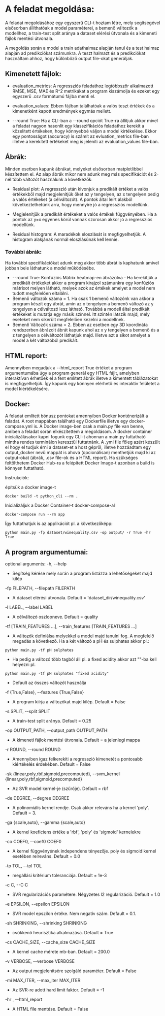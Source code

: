 # A feladat megoldása:
A feladat megoldásához egy egyszerű CLI-t hoztam létre, mely segítségével elsősorban állíthatóak a model paraméterei, a bemenő változók a modellhez, a train-test split aránya a dataset elérési útvonala és a kimeneti fájlok mentési útvonala.

A megoldás során a model a train adathalmaz alapján tanul és a test halmaz alapján ad predikciókat számunkra. A teszt halmazt és a predikciókat használtam ahhoz, hogy különböző output file-okat generáljak.

## Kimenetett fájlok:
- evaluation_metrics: A regressziós feladathoz legtöbbször alkalmazott RMSE, MSE, MAE és R^2 metrikákat a program kiszámolja és ezeket egy egyszerű .csv formátumú fájlba menti el.

- evaluation_values: Ebben fájlban találhatóak a valós teszt értékek és a kimenetként kapott eredmények egymás mellett. 

- --round True: Ha a CLI-ban  a --round opciót True-ra állítjuk akkor mivel a feladat nagyon hasonlít egy klasszifikációs feladathoz kerekít a közelített értékeken, hogy könnyebbé váljon a model kirtékelése. Ekkor egy pontosságot (accuracy) is számít az evluation_metrics file-ban illetve a kerekített értékeket meg is jeleníti az evaluation_values file-ban.

## Ábrák: 
Minden esetben kapunk ábrákat, melyeket elsősorban matplotlibbel készítettem el. Az alap ábrák mikor nem adunk meg más specifikációt és 2-nél több változót használunk a következők:

- Residual plot: A regresszió után kivonjuk a predikált értéket a valós értékekből majd megjelenítjük őket az y tengelyen, az x tengelyen pedig a valós értékeket (a célváltozót). A pontok által leírt alakból következtethetünk arra, hogy mennyire jó a regressziós modellünk. 

- Megjelenítjük a predikált értékeket a valós értékek függvényében. Ha a pontok az y=x egyenes körül vannak szorosan akkor jó a regressziós modellünk. 

- Residual histogram: A maradékok eloszlását is megfigyelhetjük. A histogram alakjának normál eloszlásúnak kell lennie.

### További ábrák: 
Ha további specifikációkat adunk meg akkor több ábrát is kaphatunk amivel jobban bele láthatunk a model működésébe. 

- --round True: Konfúziós Mátrix heatmap-en ábrázolva - Ha kerekítjük a predikált értékeket akkor a program kirajzol számunkra egy konfúziós mátrixot melyen látható, melyek azok az értékek amelyet a model nem tudott megfelelően eltalálni. 
- Bemenő változók száma = 1. Ha csak 1 bemenő változónk van akkor a program készít egy ábrát, amin az x tengelyen a bemenő változó az y tengelyen a célváltozó lesz látható. Továbbá a modell által predikált értékeket is mutatja egy másik színnel. Itt szintén látszik majd, mely eseteket nem sikerült megfelelően kezelni a modellnek.
- Bemenő Változók száma = 2. Ebben az esetben egy 3D koordináta rendszerben ábrázolt ábrát kapunk ahol az x y tengelyen a bemenő és a z tengelyen a célváltozót láthatjuk majd. Illetve azt a síkot amelyet a model a két változóból predikált.

## HTML report:
Amennyiben megadjuk a --html_report True értéket a program argumentumába úgy a program generál egy HTML fájlt, amelyben interaktívan érhetőek el a fent említett ábrák illetve a kimentett táblázatokat is megfigyelhetjük. Így kapunk egy könnyen elérhető és interaktív felületet a model kiértékelésére.

## Docker:
A feladat említett bónusz pontokat amennyiben Docker konténerizált a feladat. A root mappában található egy Dockerfile illetve egy docker-compose.yml is. 
A Docker image-ben csak a main.py file van benne, amiben a feladat során elkészítettem a megoldásom. A docker container inicializálásakor kapni fogunk egy CLI-t ahonnan a main.py futtatható mintha rendes terminálon keresztül futtatnánk. A .yml file főleg azért készült el hogy el tudjuk érni a dataset-et a host gépről, illetve hozzáadtam egy output_docker nevű mappát is ahová (opcionálisan) menthetjük majd ki az output-okat (ábrák, .csv file-ok és a HTML report).
Ha szükséges feltölthetem Docker Hub-ra a felépített Docker Image-t azonban a build is könnyen futtatható. 

Instrukciók:

építsük a docker image-t

```
docker build -t python_cli --rm .
```

Inicializáljuk a Docker Container-t docker-compose-al

```
docker-compose run --rm app
```
Így futtathatjuk is az applikációt pl. a következőképp:
```
python main.py -fp dataset/winequality.csv -op output/ -r True -hr True
```

## A program argumentumai:
optional arguments:
  -h, --help
  - Segítség kérése mely során a program listázza a lehetőségeket majd kilép
  
  -fp FILEPATH, --filepath FILEPATH
 - A dataset elérési útvonala. Default = 'dataset_dir/winequality.csv'
                        
  -l LABEL, --label LABEL
  - A célváltozó oszlopneve. Default = quality
                        
  -tf [TRAIN_FEATURES ...], --train_features [TRAIN_FEATURES ...]
  - A változók definiálsa melyekkel a model majd tanulni fog. A megfelelő megadás a következő. Ha a két változó a pH és sulphates akkor pl.:
```
python main.py -tf pH sulphates
```
  - Ha pedig a változó több tagból áll pl. a fixed acidity akkor azt ""-ba kell helyezni pl.
```
python main.py -tf pH sulphates "fixed acidity"
```
  - Default az összes változót használja
                        
  -f {True,False}, --features {True,False}
  - A program kiírja a változókat majd kilép. Default = False
                        
  -s SPLIT, --split SPLIT
  - A train-test split aránya. Default = 0.25
                        
  -op OUTPUT_PATH, --output_path OUTPUT_PATH
  - A kimeneti fájlok mentési útvonala. Default = a jelenlegi mappa
                        
  -r ROUND, --round ROUND
  - Amennyiben igaz felkerekíti a regresszió kimenetét a pontosabb kiértékelés érdekében. Default = False
                        
  -sk {linear,poly,rbf,sigmoid,precomputed}, --svm_kernel {linear,poly,rbf,sigmoid,precomputed}
  - Az SVR model kernel-je (szűrője). Default = rbf
                        
  -de DEGREE, --degree DEGREE
  - A polinomiális kernel rendje. Csak akkor releváns ha a kernel 'poly'. Default = 3.
                       
  -ga {scale,auto}, --gamma {scale,auto}
  - A kernel koeficiens értéke a 'rbf', 'poly' és 'sigmoid' kernelekre
                        
  -co COEF0, --coef0 COEF0
  - A kernel függvényének independens tényezője. poly és sigmoid kernel esetében relreváns. Default = 0.0
                        
  -to TOL, --tol TOL    
  - megállási kritérium toleranciája. Default = 1e-3
  
  -c C, --C C           
  - SVR regularizációs paramétere. Négyzetes l2 regularizáció. Default = 1.0
                        
  -e EPSILON, --epsilon EPSILON
  - SVR model epszilon értéke. Nem negatív szám. Default = 0.1.
  
  -sh SHRINKING, --shrinking SHRINKING
  - csökkenő heurisztika alkalmazása. Default = True
  
  -cs CACHE_SIZE, --cache_size CACHE_SIZE
  - A kernel cache mérete mb-ban. Default = 200.0
                        
  -v VERBOSE, --verbose VERBOSE
  - Az output megjelenítsére szolgáló paraméter. Default = False
  
  -mi MAX_ITER, --max_iter MAX_ITER
  - Az SVR-re adott hard limit faktor. Default = -1
  
  -hr , --html_report 
  - A HTML file mentése. Default = False
